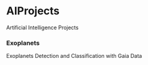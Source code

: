 # AIProjects
Artificial Intelligence Projects

### Exoplanets

Exoplanets Detection and Classification with Gaia Data
